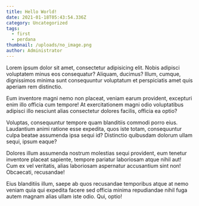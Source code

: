 ```yaml
---
title: Hello World!
date: 2021-01-18T05:43:54.336Z
category: Uncategorized
tags:
  - first
  - perdana
thumbnail: /uploads/no_image.png
author: Administrator
---
```

Lorem ipsum dolor sit amet, consectetur adipisicing elit. Nobis adipisci voluptatem minus eos consequatur? Aliquam, ducimus? Illum, cumque, dignissimos minima sunt consequuntur voluptatum et perspiciatis amet quis aperiam rem distinctio.

Eum inventore magni nemo non placeat, veniam earum provident, excepturi enim illo officia cum tempore! At exercitationem magni odio voluptatibus adipisci illo nesciunt alias consectetur dolores facilis, officia ea optio?

Voluptas, consequuntur tempore quam blanditiis commodi porro eius. Laudantium animi ratione esse expedita, quos iste totam, consequuntur culpa beatae assumenda ipsa sequi id? Distinctio quibusdam dolorum ullam sequi, ipsum eaque?

Dolores illum assumenda nostrum molestias sequi provident, eum tenetur inventore placeat sapiente, tempore pariatur laboriosam atque nihil aut! Cum ex vel veritatis, alias laboriosam aspernatur accusantium sint non! Obcaecati, recusandae!

Eius blanditiis illum, saepe ab quos recusandae temporibus atque at nemo veniam quia qui expedita facere sed officia minima repudiandae nihil fuga autem magnam alias ullam iste odio. Qui, optio!